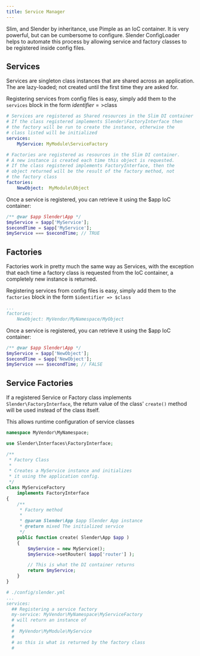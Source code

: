 ```yaml
---
title: Service Manager
---
```



Slim, and Slender by inheritance, use Pimple as an IoC container. It is very powerful, but can be
cumbersome to configure. Slender ConfigLoader helps to automate this process by allowing service
and factory classes to be registered inside config files.


## Services
Services are singleton class instances that are shared across an
application. The are lazy-loaded; not created until the first time
they are asked for.

Registering services from config files is easy, simply add them to the
`services` block in the form $identifier=>$class

```yaml
# Services are registered as Shared resources in the Slim DI container
# If the class registered implements Slender\FactoryInterface then
# the factory will be run to create the instance, otherwise the
# class listed will be initialized
services:
    MyService: MyModule\ServiceFactory

# Factories are registered as resources in the Slim DI container.
# A new instance is created each time this object is requested.
# If the class registered implements FactoryInterface, then the
# object returned will be the result of the factory method, not
# the factory class
factories:
    NewObject:  MyModule\Object
```



Once a service is registered, you can retrieve it using the $app IoC container:

```php
/** @var $app Slender\App */
$myService = $app['MyService'];
$secondTime = $app['MyService'];
$myService === $secondTime; // TRUE
```

## Factories
Factories work in pretty much the same way as Services, with the exception that
each time a factory class is requested from the IoC container, a completely new
instance is returned.

Registering services from config files is easy, simply add them to the
`factories` block in the form `$identifier => $class`

```yaml
...
factories:
    NewObject: MyVendor/MyNamespace/MyObject
```

Once a service is registered, you can retrieve it using the $app IoC container:
```php
/** @var $app Slender\App */
$myService = $app['NewObject'];
$secondTime = $app['NewObject'];
$myService === $secondTime; // FALSE
```


## Service Factories
If a registered Service or Factory class implements `Slender\FactoryInterface`, the
return value of the class' `create()` method will be used instead of the class itself.

This allows runtime configuration of service classes
```php
namespace MyVendor\MyNamespace;

use Slender\Interfaces\FactoryInterface;

/**
 * Factory Class
 *
 * Creates a MyService instance and initializes
 * it using the application config.
 */
class MyServiceFactory
    implements FactoryInterface
{
    /**
     * Factory method
     *
     * @param Slender\App $app Slender App instance
     * @return mixed The initialized service
     */
    public function create( Slender\App $app )
    {
        $myService = new MyService();
        $myService->setRouter( $app['router'] );

        // This is what the DI container returns
        return $myService;
    }
}
```
```yaml
# ./config/slender.yml
...
services:
  ## Registering a service factory
  my-service: MyVendor\MyNamespace\MyServiceFactory
  # will return an instance of
  #
  #  MyVendor\MyModule\MyService
  #
  # as this is what is returned by the factory class
  #

```
